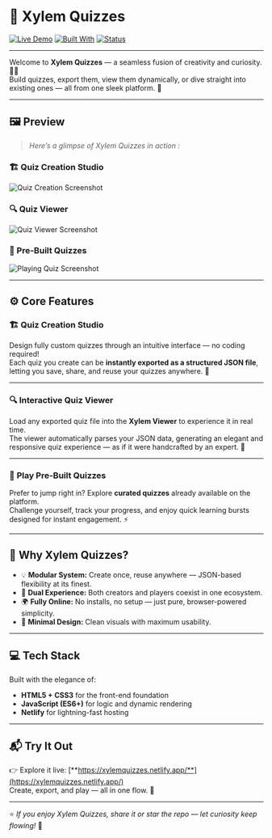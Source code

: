 # 🌿 Xylem Quizzes

[![Live Demo](https://img.shields.io/badge/Live%20Demo-xylemquizzes.netlify.app-00C853?style=for-the-badge&logo=netlify&logoColor=white)](https://xylemquizzes.netlify.app/)
[![Built With](https://img.shields.io/badge/Built%20With-JavaScript%2C%20HTML%2C%20CSS-F7DF1E?style=for-the-badge&logo=javascript&logoColor=000)](https://xylemquizzes.netlify.app/)
[![Status](https://img.shields.io/badge/Status-Active-brightgreen?style=for-the-badge)](https://xylemquizzes.netlify.app/)

---

Welcome to **Xylem Quizzes** — a seamless fusion of creativity and curiosity. 🧠✨  
Build quizzes, export them, view them dynamically, or dive straight into existing ones — all from one sleek platform. 🚀

---

## 🖼️ Preview

> _Here’s a glimpse of Xylem Quizzes in action :_

### 🏗️ Quiz Creation Studio  
![Quiz Creation Screenshot](https://images.unsplash.com/photo-1519389950473-47ba0277781c?auto=format&fit=crop&w=1200&q=60)

### 🔍 Quiz Viewer  
![Quiz Viewer Screenshot](https://images.unsplash.com/photo-1550439062-609e1531270e?auto=format&fit=crop&w=1200&q=60)

### 🧩 Pre-Built Quizzes  
![Playing Quiz Screenshot](https://images.unsplash.com/photo-1587613865766-4f1d0b38c6a2?auto=format&fit=crop&w=1200&q=60)

---

## ⚙️ Core Features

### 🏗️ **Quiz Creation Studio**
Design fully custom quizzes through an intuitive interface — no coding required!  
Each quiz you create can be **instantly exported as a structured JSON file**, letting you save, share, and reuse your quizzes anywhere. 💾  

---

### 🔍 **Interactive Quiz Viewer**
Load any exported quiz file into the **Xylem Viewer** to experience it in real time.  
The viewer automatically parses your JSON data, generating an elegant and responsive quiz experience — as if it were handcrafted by an expert. 🎯  

---

### 🧩 **Play Pre-Built Quizzes**
Prefer to jump right in? Explore **curated quizzes** already available on the platform.  
Challenge yourself, track your progress, and enjoy quick learning bursts designed for instant engagement. ⚡  

---

## 🌱 Why Xylem Quizzes?

- 💡 **Modular System:** Create once, reuse anywhere — JSON-based flexibility at its finest.  
- 🧠 **Dual Experience:** Both creators and players coexist in one ecosystem.  
- 🌍 **Fully Online:** No installs, no setup — just pure, browser-powered simplicity.  
- 🎨 **Minimal Design:** Clean visuals with maximum usability.  

---

## 💻 Tech Stack

Built with the elegance of:
- **HTML5 + CSS3** for the front-end foundation  
- **JavaScript (ES6+)** for logic and dynamic rendering  
- **Netlify** for lightning-fast hosting  

---

## 📬 Try It Out

👉 Explore it live: [**https://xylemquizzes.netlify.app/**](https://xylemquizzes.netlify.app/)  
Create, export, and play — all in one flow. 🌊  

---

⭐ *If you enjoy Xylem Quizzes, share it or star the repo — let curiosity keep flowing!* 🌿
